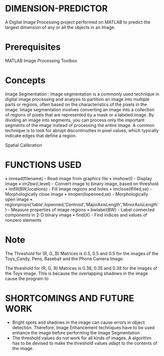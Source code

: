 # DIMENSION-PREDICTOR
A Digital Image Processing project performed on MATLAB to predict the largest dimension of any or all the objects in an Image.

# Prerequisites
MATLAB 
Image Processing Toolbox

# Concepts
Image Segmentation : Image segmentation is a commonly used technique in digital image processing and analysis to partition an image into multiple parts or regions, often based on the characteristics of the pixels in the image. Image segmentation involves converting an image into a collection of regions of pixels that are represented by a mask or a labeled image. By dividing an image into segments, you can process only the important segments of the image instead of processing the entire image. 
A common technique is to look for abrupt discontinuities in pixel values, which typically indicate edges that define a region. 


Spatial Calibration

# FUNCTIONS USED

•	imread(filename) - Read image from graphics file
•	imshow(I) - Display image
•	im2bw(I,level) - Convert image to binary image, based on threshold
•	imfill(BW,locations) - Fill image regions and holes
•	imclose(Ifilled,se) - Morphologically close image
•	imopen(Iopenned,se) -  Morphologically open image
•	regionprops('table',Iopenned,'Centroid','MajorAxisLength','MinorAxisLength') - Measure properties of image regions
•	bwlabel(BW) - Label connected components in 2-D binary image
•	find(X) - Find indices and values of nonzero elements

# Note

The Threshold for (R, G, B) Matrices is 0.5, 0.5 and 0.5 for the images of the Toys_Candy, Pens, Baseball and the Phone Camera Image.

The threshold for (R, G, B) Matrices is 0.38, 0.35 and 0.38 for the images of the Toys image. This is because the overlapping shadows in the image cause the program to 

# SHORTCOMINGS AND FUTURE WORK

-	Bright spots and shadows in the image can cause errors in object detection. Therefore, Image Enhancement techniques have to be used enhance the image before performing the Image Segmentation
-	The threshold values do not work for all kinds of images. A algorithm has to be devised to make the threshold values adapt to the contents of the image.  

